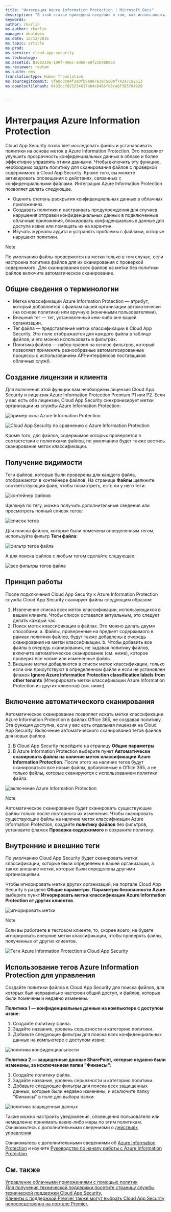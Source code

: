 ```yaml
---
title: "Интеграция Azure Information Protection | Microsoft Docs"
description: "В этой статье приведены сведения о том, как использовать теги Azure Information Protection в Cloud App Security для более эффективного использования облачных приложений в вашей организации."
keywords: 
author: rkarlin
ms.author: rkarlin
manager: mbaldwin
ms.date: 12/12/2016
ms.topic: article
ms.prod: 
ms.service: cloud-app-security
ms.technology: 
ms.assetid: 8168319a-199f-4e6c-ad68-e0f236480803
ms.reviewer: reutam
ms.suite: ems
translationtype: Human Translation
ms.sourcegitcommit: 5fe0c3c04f290fb5a087e387560bf742a7192513
ms.openlocfilehash: 0432ccf823234617bb4c8466f88ca8f385704928


---
```


# <a name="azure-information-protection-integration"></a>Интеграция Azure Information Protection

Cloud App Security позволяет исследовать файлы и устанавливать политики на основе меток в Azure Information Protection. Это позволяет улучшить прозрачность конфиденциальных данных в облаке и более эффективно управлять этими данными. Чтобы включить эту функцию, необходимо задать политику для сканирования файлов с проверкой содержимого в Cloud App Security. Кроме того, вы можете активировать оповещения о действиях, связанных с конфиденциальными файлами. Интеграция Azure Information Protection позволяет делать следующее.
-   Оценить степень раскрытия конфиденциальных данных в облачных приложениях.
-   Создавать политики и настраивать предупреждения для случаев нарушения отправки конфиденциальных данных в подключенные облачные приложения, блокировать конфиденциальные данные для доступа извне или помещать их на карантин.
-   Изучать журналы аудита и устранять проблемы с файлами, которые нарушают политики. 

> [!NOTE] 
> По умолчанию файлы проверяются на метки только в том случае, если настроена политика файлов для их сканирования с проверкой содержимого. Для сканирования всех файлов на метки без политики файлов включите автоматическое сканирование.

## <a name="terminology-overview"></a>Общие сведения о терминологии
-   Метка классификации Azure Information Protection — атрибут, который добавляется к файлам вашей организации автоматически (на основе политики) или вручную (конечными пользователями).
-   Внешний тег — тег, установленный кем-либо вне вашей организации.
-   Тег файла — представление метки классификации в Cloud App Security. Это поле отображается для каждого файла в таблице файлов, и его можно использовать в фильтрах.
-   Политика файлов — набор правил на основе фильтров, который позволяет применять разнообразные автоматизированные процессы с использованием API-интерфейсов поставщиков облачных служб.

## <a name="license-and-tenant-creation"></a>Создание лицензии и клиента
Для включения этой функции вам необходимы лицензия Cloud App Security и лицензия Azure Information Protection Premium P1 или P2. Если у вас есть обе лицензии, Cloud App Security синхронизирует метки организации из службы Azure Information Protection:

![пример окна Azure Information Protection](./media/azip-screen.png)

![Cloud App Security по сравнению с Azure Information Protection](./media/cas-compared-azip.png)
     
Кроме того, для файлов, содержимое которых проверяется в соответствии с политиками файлов, по умолчанию будет также вестись сканирование меток классификации.

## <a name="gain-visibility"></a>Получение видимости

Теги файлов, которые были проверены для каждого файла, отображаются в контейнере файлов.
На странице **Файлы** щелкните соответствующий файл, чтобы посмотреть, есть ли у него теги:

![контейнер файлов](./media/azip-file-drawer.png)

Щелкнув по тегу, можно получить дополнительные сведения или просмотреть полный список тегов:
 
![список тегов](./media/azip-tags-list.png)

Для поиска файлов, которые были помечены определенным тегом, используйте фильтр **Теги файла**:
 
![фильтр тегов файла](./media/azip-file-tags-filter.png)

А для поиска файлов с любым тегом сделайте следующее:

![все фильтры тегов файла](./media/azip-file-tags-all-filter.png)

## <a name="how-it-works"></a>Принцип работы
После подключения Cloud App Security к Azure Information Protection служба Cloud App Security сканирует файлы следующим образом:
1. Извлечение списка всех меток классификации, использующихся в вашем клиенте. Чтобы список оставался актуальным, это следует делать каждый час.
2. Поиск меток классификации в файлах. Это можно делать двумя способами: а. Файлы, проверенные на предмет содержимого в рамках политики файлов, будут также добавлены в очередь сканирования на метки классификации.
    b. Чтобы добавить все файлы в очередь сканирования, не задавая политику файлов, включите автоматическое сканирование (см. ниже), которое проверит все новые или измененные файлы.
3. Внешние метки добавляются в список меток классификации, только если они присутствуют в определенном файле и если не установлен флажок **Ignore Azure Information Protection classification labels from other tenants** (Игнорировать метки классификации Azure Information Protection из других клиентов) (см. ниже).

## <a name="enable-automatic-scan"></a>Включение автоматического сканирования
Автоматическое сканирование позволяет искать метки классификации Azure Information Protection в файлах Office 365, не создавая политику. Эта функция доступна, если у вас есть отдельная лицензия на Cloud App Security.
Включение автоматического сканирования тегов файлов для новых файлов

1. В Cloud App Security перейдите на страницу **Общие параметры**.
2. В Azure Information Protection выберите пункт **Автоматически сканировать файлы на наличие меток классификации Azure Information Protection**. После этого на наличие тегов будут сканироваться все новые файлы, добавляемые в Office 365, а не только файлы, которые сканируются с использованием политики файла.

![включение Azure Information Protection](./media/enable-azip.png)

> [!NOTE] 
> Автоматическое сканирование будет сканировать существующие файлы только после повторного их изменения. Чтобы сканировать существующие файлы на наличие меток классификации Azure Information Protection, создайте **политику файлов** без фильтров, установите флажок **Проверка содержимого** и сохраните политику.

## <a name="internal-and-external-tags"></a>Внутренние и внешние теги
По умолчанию Cloud App Security будет сканировать метки классификации, которые были определены в вашей организации, а также внешние метки, которые были определены другими организациями. 

Чтобы игнорировать метки других организаций, на портале Cloud App Security в разделе **Общие параметры**, **Параметры безопасности Azure** выберите пункт **Игнорировать метки классификации Azure Information Protection от других клиентов**.
 
![игнорировать метки](./media/azip-ignore.png)

> [!Note]
> Если вы работаете в тестовом клиенте, то, скорее всего, не будете игнорировать внешние метки классификации, чтобы проверять файлы, полученные от других клиентов.

![Теги Azure Information Protection в Cloud App Security](./media/azip-tags-in-cas.png)

## <a name="use-azure-information-protection-tags-to-apply-control"></a>Использование тегов Azure Information Protection для управления
Создайте политики файлов в Cloud App Security для поиска файлов, для которых был неправильно настроен общий доступ, и файлов, которые были помечены и недавно изменены. 

**Политика 1 — конфиденциальные данные на компьютере с доступом извне:**

1.  Создайте политику файла.
2.  Задайте название, уровень серьезности и категорию политики.
3.  Добавьте следующие фильтры для поиска всех конфиденциальных данных на компьютере с доступом извне:

![политика конфиденциальности](./media/azip-confidentiality-policy.png) 

**Политика 2 — защищенные данные SharePoint, которые недавно были изменены, за исключением папки "Финансы":**

1.  Создайте политику файла.
2.  Задайте название, уровень серьезности и категорию политики.
3.  Добавьте следующие фильтры для поиска всех защищенных данных, которые были недавно изменены, и исключите папку "Финансы" в поле для выбора папки: 
 
![политика защищенных данных](./media/azip-restricted-data-policy.png) 

Также можно настроить уведомления, оповещения пользователя или немедленно принимать какие-либо меры по этим политикам.
Ознакомьтесь с дополнительными сведениями о [действиях управления](governance-actions.md).

Ознакомьтесь с дополнительными сведениями об [Azure Information Protection](https://docs.microsoft.com/en-us/information-protection/understand-explore/what-is-information-protection) и изучите [Руководство по началу работы с Azure Information Protection](https://docs.microsoft.com/en-us/information-protection/get-started/infoprotect-quick-start-tutorial).

  

## <a name="see-also"></a>См. также  
[Управление облачными приложениями с помощью политик](control-cloud-apps-with-policies.md)   
[Для получения технической поддержки посетите страницу службы технической поддержки Cloud App Security.](http://support.microsoft.com/oas/default.aspx?prid=16031)   
[Клиенты с поддержкой Premier также могут выбрать Cloud App Security непосредственно на портале Premier.](https://premier.microsoft.com/)  
  
  



<!--HONumber=Dec16_HO2-->


